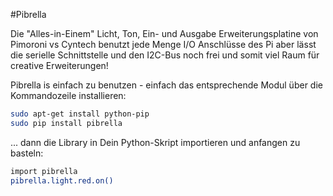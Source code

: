 <!--
---
name: Pibrella
manufacturer: Pimoroni Vs Cyntech
url: https://github.com/pimoroni/pibrella
description: eine "Alles-in-Einem" Licht, Ton, Ein- und Ausgabe Erweiterungsplatine.
pincount: 26
pin:
  '7':
    name: Green LED
    direction: output
    active: high
  '11':
    name: Yellow LED
    direction: output
    active: high
  '12':
    name: Buzzer
    direction: output
    active: high
  '13':
    name: Red LED
    direction: output
    active: high
  '15':
    name: Output A
    direction: output
    active: high
  '16':
    name: Output B
    direction: output
    active: high
  '18':
    name: Output C
    direction: output
    active: high
  '19':
    name: Input D
    direction: output
    active: high
  '21':
    name: Input A
    direction: input
    active: high
  '22':
    name: Output D
    direction: output
    active: high
  '23':
    name: Button
    direction: input
    active: high
  '24':
    name: Input C
    direction: input
    active: high
  '26':
    name: Input B
    direction: input
    active: high
-->
#Pibrella

Die "Alles-in-Einem" Licht, Ton, Ein- und Ausgabe Erweiterungsplatine von Pimoroni vs Cyntech 
benutzt jede Menge I/O Anschlüsse des Pi aber lässt die serielle Schnittstelle und den I2C-Bus noch frei und somit viel Raum für creative Erweiterungen!

Pibrella is einfach zu benutzen - einfach das entsprechende Modul über die Kommandozeile installieren:

```bash
sudo apt-get install python-pip
sudo pip install pibrella
```

... dann die Library in Dein Python-Skript importieren und anfangen zu basteln:

```bash
import pibrella
pibrella.light.red.on()
```